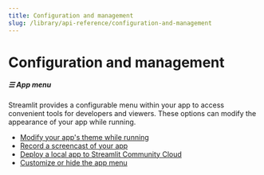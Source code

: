 ```yaml
---
title: Configuration and management
slug: /library/api-reference/configuration-and-management
---
```


# Configuration and management

<TileContainer>

<RefCard href="/library/api-reference/configuration-and-management/app-menu" size="half">

##### ☰ App menu

Streamlit provides a configurable menu within your app to access convenient tools for developers and viewers. These options can modify the appearance of your app while running.

- [Modify your app's theme while running](/library/api-reference/configuration-and-management/app-menu#settings)
- [Record a screencast of your app](/library/api-reference/configuration-and-management/app-menu#record-a-screencast)
- [Deploy a local app to Streamlit Community Cloud](/library/api-reference/configuration-and-management/app-menu#deploy-this-app)
- [Customize or hide the app menu](/library/api-reference/configuration-and-management/app-menu#customize-the-menu)

</RefCard>

</TileContainer>